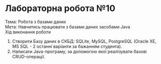# Лабораторна робота №10  
Тема: Робота з базами даних  
Мета: Навчитись працювати з базами даних засобами Java  
Хід виконання роботи  
  
1. Створити Базу даних в СКБД: SQLite, MySQL, PostgreSQL (Oracle XE, MS SQL - 2 останні варіанти за бажанням студента).  
2. Написати Java-програму, за допомогою якої реалізувати базові CRUD-операції.  
